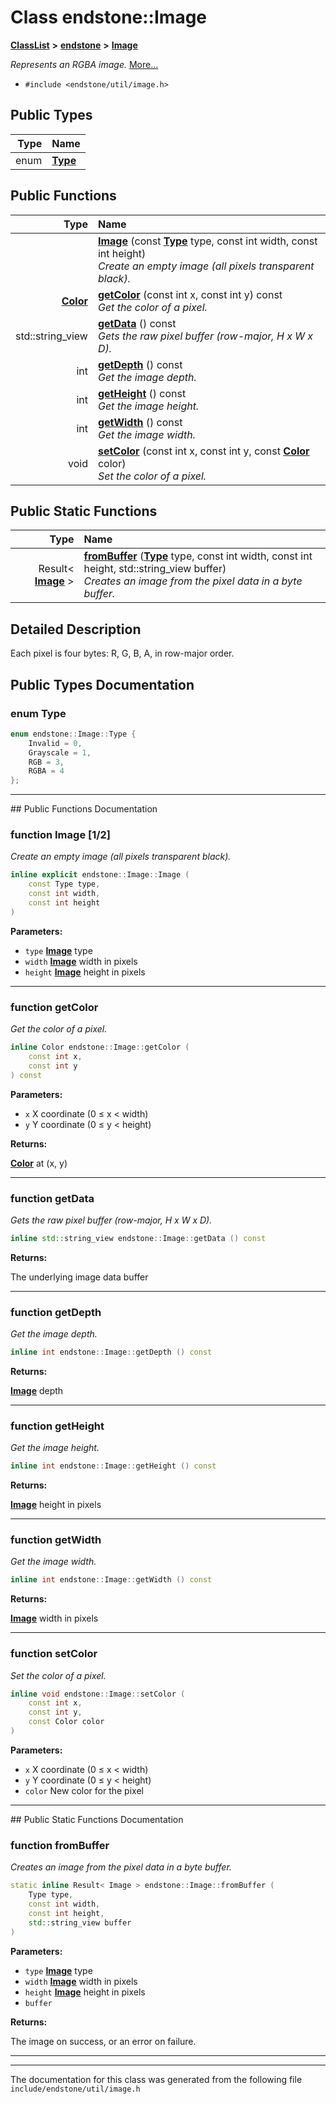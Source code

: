 

# Class endstone::Image



[**ClassList**](annotated.md) **>** [**endstone**](namespaceendstone.md) **>** [**Image**](classendstone_1_1Image.md)



_Represents an RGBA image._ [More...](#detailed-description)

* `#include <endstone/util/image.h>`

















## Public Types

| Type | Name |
| ---: | :--- |
| enum  | [**Type**](#enum-type)  <br> |




















## Public Functions

| Type | Name |
| ---: | :--- |
|   | [**Image**](#function-image-12) (const [**Type**](classendstone_1_1Image.md#enum-type) type, const int width, const int height) <br>_Create an empty image (all pixels transparent black)._  |
|  [**Color**](classendstone_1_1Color.md) | [**getColor**](#function-getcolor) (const int x, const int y) const<br>_Get the color of a pixel._  |
|  std::string\_view | [**getData**](#function-getdata) () const<br>_Gets the raw pixel buffer (row-major, H x W x D)._  |
|  int | [**getDepth**](#function-getdepth) () const<br>_Get the image depth._  |
|  int | [**getHeight**](#function-getheight) () const<br>_Get the image height._  |
|  int | [**getWidth**](#function-getwidth) () const<br>_Get the image width._  |
|  void | [**setColor**](#function-setcolor) (const int x, const int y, const [**Color**](classendstone_1_1Color.md) color) <br>_Set the color of a pixel._  |


## Public Static Functions

| Type | Name |
| ---: | :--- |
|  Result&lt; [**Image**](classendstone_1_1Image.md) &gt; | [**fromBuffer**](#function-frombuffer) ([**Type**](classendstone_1_1Image.md#enum-type) type, const int width, const int height, std::string\_view buffer) <br>_Creates an image from the pixel data in a byte buffer._  |


























## Detailed Description


Each pixel is four bytes: R, G, B, A, in row-major order. 


    
## Public Types Documentation




### enum Type 

```C++
enum endstone::Image::Type {
    Invalid = 0,
    Grayscale = 1,
    RGB = 3,
    RGBA = 4
};
```




<hr>
## Public Functions Documentation




### function Image [1/2]

_Create an empty image (all pixels transparent black)._ 
```C++
inline explicit endstone::Image::Image (
    const Type type,
    const int width,
    const int height
) 
```





**Parameters:**


* `type` [**Image**](classendstone_1_1Image.md) type 
* `width` [**Image**](classendstone_1_1Image.md) width in pixels 
* `height` [**Image**](classendstone_1_1Image.md) height in pixels 




        

<hr>



### function getColor 

_Get the color of a pixel._ 
```C++
inline Color endstone::Image::getColor (
    const int x,
    const int y
) const
```





**Parameters:**


* `x` X coordinate (0 ≤ x &lt; width) 
* `y` Y coordinate (0 ≤ y &lt; height)



**Returns:**

[**Color**](classendstone_1_1Color.md) at (x, y) 





        

<hr>



### function getData 

_Gets the raw pixel buffer (row-major, H x W x D)._ 
```C++
inline std::string_view endstone::Image::getData () const
```





**Returns:**

The underlying image data buffer 





        

<hr>



### function getDepth 

_Get the image depth._ 
```C++
inline int endstone::Image::getDepth () const
```





**Returns:**

[**Image**](classendstone_1_1Image.md) depth 





        

<hr>



### function getHeight 

_Get the image height._ 
```C++
inline int endstone::Image::getHeight () const
```





**Returns:**

[**Image**](classendstone_1_1Image.md) height in pixels 





        

<hr>



### function getWidth 

_Get the image width._ 
```C++
inline int endstone::Image::getWidth () const
```





**Returns:**

[**Image**](classendstone_1_1Image.md) width in pixels 





        

<hr>



### function setColor 

_Set the color of a pixel._ 
```C++
inline void endstone::Image::setColor (
    const int x,
    const int y,
    const Color color
) 
```





**Parameters:**


* `x` X coordinate (0 ≤ x &lt; width) 
* `y` Y coordinate (0 ≤ y &lt; height) 
* `color` New color for the pixel 




        

<hr>
## Public Static Functions Documentation




### function fromBuffer 

_Creates an image from the pixel data in a byte buffer._ 
```C++
static inline Result< Image > endstone::Image::fromBuffer (
    Type type,
    const int width,
    const int height,
    std::string_view buffer
) 
```





**Parameters:**


* `type` [**Image**](classendstone_1_1Image.md) type 
* `width` [**Image**](classendstone_1_1Image.md) width in pixels 
* `height` [**Image**](classendstone_1_1Image.md) height in pixels 
* `buffer` 



**Returns:**

The image on success, or an error on failure. 





        

<hr>

------------------------------
The documentation for this class was generated from the following file `include/endstone/util/image.h`

